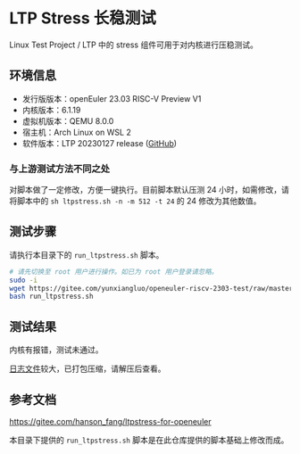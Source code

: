 # LTP Stress 长稳测试

Linux Test Project / LTP 中的 stress 组件可用于对内核进行压稳测试。

## 环境信息

- 发行版版本：openEuler 23.03 RISC-V Preview V1
- 内核版本：6.1.19
- 虚拟机版本：QEMU 8.0.0
- 宿主机：Arch Linux on WSL 2
- 软件版本：LTP 20230127 release ([GitHub](https://github.com/linux-test-project/ltp/releases/tag/20230127))

### 与上游测试方法不同之处

对脚本做了一定修改，方便一键执行。目前脚本默认压测 24 小时，如需修改，请将脚本中的 `sh ltpstress.sh -n -m 512 -t 24` 的 24 修改为其他数值。

## 测试步骤

请执行本目录下的 `run_ltpstress.sh` 脚本。

```bash
# 请先切换至 root 用户进行操作。如已为 root 用户登录请忽略。
sudo -i
wget https://gitee.com/yunxiangluo/openeuler-riscv-2303-test/raw/master/BasicTest/%E9%95%BF%E7%A8%B3%E6%B5%8B%E8%AF%95/LTPstress/run_ltpstress.sh
bash run_ltpstress.sh
```

## 测试结果

内核有报错，测试未通过。

[日志文件](./ltpstress.tar.zst)较大，已打包压缩，请解压后查看。

## 参考文档

https://gitee.com/hanson_fang/ltpstress-for-openeuler

本目录下提供的 `run_ltpstress.sh` 脚本是在此仓库提供的脚本基础上修改而成。
